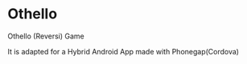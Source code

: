 Othello
=======

Othello (Reversi) Game

It is adapted for a Hybrid Android App made with Phonegap(Cordova)

